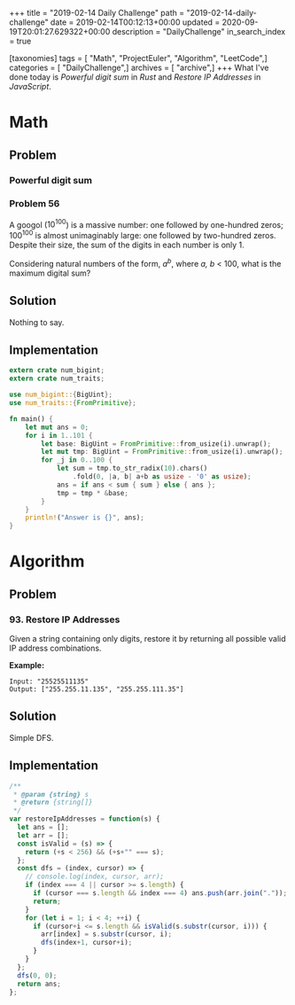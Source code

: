 +++
title = "2019-02-14 Daily Challenge"
path = "2019-02-14-daily-challenge"
date = 2019-02-14T00:12:13+00:00
updated = 2020-09-19T20:01:27.629322+00:00
description = "DailyChallenge"
in_search_index = true

[taxonomies]
tags = [ "Math", "ProjectEuler", "Algorithm", "LeetCode",]
categories = [ "DailyChallenge",]
archives = [ "archive",]
+++
What I've done today is *Powerful digit sum* in *Rust* and *Restore IP Addresses* in *JavaScript*.

<!-- more -->

# Math

## Problem

### Powerful digit sum

### Problem 56

A googol ($10^{100}$) is a massive number: one followed by one-hundred zeros; 
$100^{100}$ is almost unimaginably large: one followed by two-hundred zeros. 
Despite their size, the sum of the digits in each number is only 1.

Considering natural numbers of the form, $a^b$, where *a, b* < 100, what is the maximum digital sum?

## Solution

Nothing to say.

## Implementation

```rust
extern crate num_bigint;
extern crate num_traits;

use num_bigint::{BigUint};
use num_traits::{FromPrimitive};

fn main() {
    let mut ans = 0;
    for i in 1..101 {
        let base: BigUint = FromPrimitive::from_usize(i).unwrap();
        let mut tmp: BigUint = FromPrimitive::from_usize(i).unwrap();
        for _j in 0..100 {
            let sum = tmp.to_str_radix(10).chars()
                .fold(0, |a, b| a+b as usize - '0' as usize);
            ans = if ans < sum { sum } else { ans };
            tmp = tmp * &base;
        }
    }
    println!("Answer is {}", ans);
}
```

# Algorithm

## Problem

### 93. Restore IP Addresses

Given a string containing only digits, restore it by returning all possible valid IP address combinations.

**Example:**

```
Input: "25525511135"
Output: ["255.255.11.135", "255.255.111.35"]
```

## Solution

Simple DFS.

## Implementation

```js
/**
 * @param {string} s
 * @return {string[]}
 */
var restoreIpAddresses = function(s) {
  let ans = [];
  let arr = [];
  const isValid = (s) => {
    return (+s < 256) && (+s+"" === s);
  };
  const dfs = (index, cursor) => {
    // console.log(index, cursor, arr);
    if (index === 4 || cursor >= s.length) {
      if (cursor === s.length && index === 4) ans.push(arr.join("."));
      return;
    }
    for (let i = 1; i < 4; ++i) {
      if (cursor+i <= s.length && isValid(s.substr(cursor, i))) {
        arr[index] = s.substr(cursor, i);
        dfs(index+1, cursor+i);
      }
    }
  };
  dfs(0, 0);
  return ans;
};
```